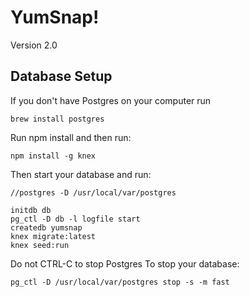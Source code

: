 # YumSnap!
Version 2.0

## Database Setup

If you don't have Postgres on your computer run
```
brew install postgres
```
Run npm install
and then run:
```
npm install -g knex
```
Then start your database and run:
```
//postgres -D /usr/local/var/postgres

initdb db
pg_ctl -D db -l logfile start
createdb yumsnap
knex migrate:latest
knex seed:run
```
Do not CTRL-C to stop Postgres
To stop your database:
```
pg_ctl -D /usr/local/var/postgres stop -s -m fast

